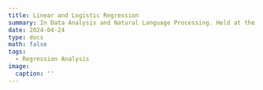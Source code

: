 ```yaml
---
title: Linear and Logistic Regression
summary: In Data Analysis and Natural Language Processing. Held at the Department of Interpreting and Translation (DIT), University of Bologna.
date: 2024-04-24
type: docs
math: false
tags:
  - Regression Analysis
image:
  caption: ''
---
```

